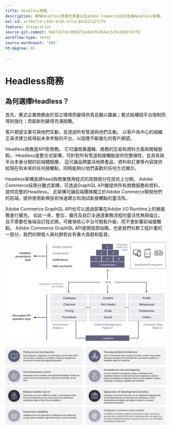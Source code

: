 ```yaml
---
title: Headless商務
description: 瞭解Headless商業的意義以及Adobe Commerce如何支援Headless架構。
exl-id: acf66714-c10e-4c8b-b7ca-04cb2ca2fcf9
feature: Integration
source-git-commit: 94d7a57dcd006251e8eefbdb4ec3a5e140bf43f9
workflow-type: tm+mt
source-wordcount: '303'
ht-degree: 0%

---
```


# Headless商務

## 為何選擇Headless？

首先，舊式企業商務由於孤立環境而變得昂貴且難以擴展；舊式結構因平台限制而得到強化；而創新則變得充滿挑戰。

客戶期望企業可與他們互動，並透過所有管道與他們互動。 以客戶為中心的組織正尋求建立經得起未來考驗的平台，以因應不斷變化的客戶期望。

Headless商務是API型商務。 它可讓商業邏輯、商務的交易和資料方面與簡報脫鉤。 Headless是整合式架構，可針對所有管道和接觸點提供完整彈性，並具有與平台本身分開的前端體驗層。 這可讓品牌靈活地將產品、資料和訂單等內容提供給現在和未來的任何接觸點，同時能夠以他們喜歡的任何方式顯示。

Headless架構是將head與商業應用程式的其餘部分在技術上分開。 Adobe Commerce採用分離式架構，可透過GraphQL API層提供所有商務服務和資料，提供完整的Headless。 此架構可讓前端團隊獨立於Adobe Commerce開發他們的前端，提供使用新興技術快速建立和測試新接觸點的靈活性。

Adobe Commerce GraphQL API也可以透過部署在Adobe I/O Runtime上的微服務進行擴充。 如此一來，整合、擴充及自訂全通道業務流程的靈活性無與倫比，且不需要在後端自訂程式碼，可確保核心平台可輕鬆升級，而不會影響前端接觸點。 Adobe Commerce GraphQL API是開放原始碼，也是我們社群工程計畫的一部分，我們的開發人員社群對此有重大貢獻和監督。

![Headless商務架構圖](../../../assets/playbooks/headless-diagram.svg)

![Headless商務架構圖的優勢](../../../assets/playbooks/headless-benefits.svg)
